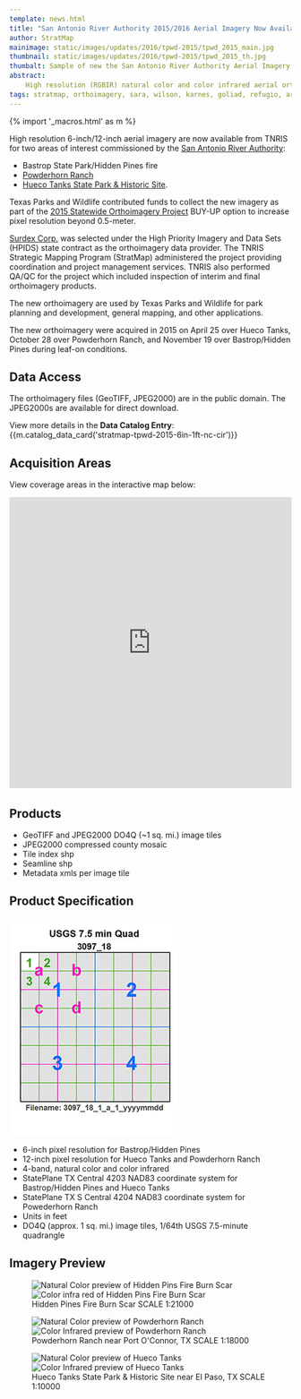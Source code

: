 ```yaml
---
template: news.html
title: "San Antonio River Authority 2015/2016 Aerial Imagery Now Available"
author: StratMap
mainimage: static/images/updates/2016/tpwd-2015/tpwd_2015_main.jpg
thumbnail: static/images/updates/2016/tpwd-2015/tpwd_2015_th.jpg
thumbalt: Sample of new the San Antonio River Authority Aerial Imagery
abstract:
    High resolution (RGBIR) natural color and color infrared aerial orthoimagery are now available from TNRIS for two San Antonio River Authority areas.
tags: stratmap, orthoimagery, sara, wilson, karnes, goliad, refugio, aransas, calhoun
---
```


{% import '_macros.html' as m %}

High resolution 6-inch/12-inch aerial imagery are now available from TNRIS for two areas of interest commissioned by the [San Antonio River Authority](https://www.sara-tx.org): 
- Bastrop State Park/Hidden Pines fire
- [Powderhorn Ranch](http://tpwd.texas.gov/newsmedia/releases/?req=20140821a)
- [Hueco Tanks State Park & Historic Site](http://tpwd.texas.gov/state-parks/hueco-tanks). 

Texas Parks and Wildlife contributed funds to collect the new imagery as part of the [2015 Statewide Orthoimagery Project](https://tnris.org/2015-statewide-orthoimagery-project/) BUY-UP option to increase pixel resolution beyond 0.5-meter.

[Surdex Corp.](https://www.surdex.net) was selected under the High Priority Imagery and Data Sets (HPIDS) state contract as the orthoimagery data provider. The TNRIS Strategic Mapping Program (StratMap) administered the project providing coordination and project management services. TNRIS also performed QA/QC for the project which included inspection of interim and final orthoimagery products.

The new orthoimagery are used by Texas Parks and Wildlife for park planning and development, general mapping, and other applications. 

The new orthoimagery were acquired in 2015 on April 25 over Hueco Tanks, October 28 over Powderhorn Ranch, and November 19 over Bastrop/Hidden Pines during leaf-on conditions.

## Data Access

The orthoimagery files (GeoTIFF, JPEG2000) are in the public domain. The JPEG2000s are available for direct download.

View more details in the **Data Catalog Entry**:
{{m.catalog_data_card('stratmap-tpwd-2015-6in-1ft-nc-cir')}}

## Acquisition Areas
View coverage areas in the interactive map below:

<iframe width="100%" height="520" frameborder="0" src="https://tnris.cartodb.com/viz/dd5ba2c6-df05-11e5-90a3-0ea31932ec1d/embed_map" allowfullscreen webkitallowfullscreen mozallowfullscreen oallowfullscreen msallowfullscreen></iframe>

## Products

- GeoTIFF and JPEG2000 DO4Q (~1 sq. mi.) image tiles
- JPEG2000 compressed county mosaic
- Tile index shp
- Seamline shp
- Metadata xmls per image tile

## Product Specification

![USGS Quarter Quad Breakdown](static/images/updates/smith-imagery/usgs_quad.jpg)

- 6-inch pixel resolution for Bastrop/Hidden Pines
- 12-inch pixel resolution for Hueco Tanks and Powderhorn Ranch
- 4-band, natural color and color infrared
- StatePlane TX Central 4203 NAD83 coordinate system for Bastrop/Hidden Pines and Hueco Tanks
- StatePlane TX S Central 4204 NAD83 coordinate system for Powederhorn Ranch
- Units in feet
- DO4Q (approx. 1 sq. mi.) image tiles, 1/64th USGS 7.5-minute quadrangle

## Imagery Preview

<figure class="data-preview">
<div id="imageCompare1" class='twentytwenty-container natural-color-infrared'>
  <img class="img-responsive" src="{{m.link('static/images/updates/2016/tpwd-2015/tpwd15_burnscar_nc_1to21000_20151119.jpg')}}" alt="Natural Color preview of Hidden Pins Fire Burn Scar">
  <img class="img-responsive" src="{{m.link('static/images/updates/2016/tpwd-2015/tpwd15_burnscar_cir_1to21000_20151119.jpg')}}" alt="Color infra red of Hidden Pins Fire Burn Scar">
</div>
<figcaption>Hidden Pines Fire Burn Scar  SCALE 1:21000</figcaption>
</figure>

<figure class="data-preview">
<div id="imageCompare1" class='twentytwenty-container natural-color-infrared'>
  <img class="img-responsive" src="{{m.link('static/images/updates/2016/tpwd-2015/tpwd15_powderhornranch_nc_1to18000_20151028.jpg')}}" alt="Natural Color preview of Powderhorn Ranch">
  <img class="img-responsive" src="{{m.link('static/images/updates/2016/tpwd-2015/tpwd15_powderhornranch_cir_1to18000_20151028.jpg')}}" alt="Color Infrared preview of Powderhorn Ranch">
</div>
<figcaption>Powderhorn Ranch near Port O'Connor, TX  SCALE 1:18000</figcaption>
</figure>

<figure class="data-preview">
<div id="imageCompare1" class='twentytwenty-container natural-color-infrared'>
  <img class="img-responsive" src="{{m.link('static/images/updates/2016/tpwd-2015/tpwd15_huecotankssp_nc_1to10000_20150425.jpg')}}" alt="Natural Color preview of Hueco Tanks">
  <img class="img-responsive" src="{{m.link('static/images/updates/2016/tpwd-2015/tpwd15_huecotankssp_cir_1to10000_20150425.jpg')}}" alt="Color Infrared preview of Hueco Tanks">
</div>
<figcaption>Hueco Tanks State Park & Historic Site near El Paso, TX  SCALE 1:10000</figcaption>
</figure>

